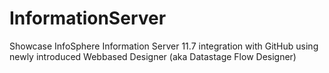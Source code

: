 # InformationServer

Showcase InfoSphere Information Server 11.7 integration with GitHub using newly introduced Webbased Designer (aka Datastage Flow Designer)

